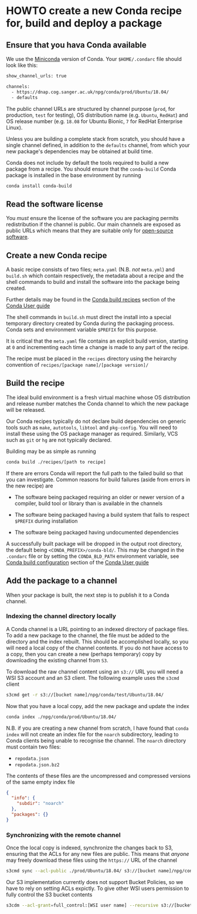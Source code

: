 # HOWTO create a new Conda recipe for, build and deploy a package #


## Ensure that you hava Conda available ##

We use the [Miniconda](https://conda.io/miniconda.html) version of
Conda. Your `$HOME/.condarc` file should look like this:


```bash
show_channel_urls: true

channels:
  - https://dnap.cog.sanger.ac.uk/npg/conda/prod/Ubuntu/18.04/
  - defaults
```

The public channel URLs are structured by channel purpose (`prod`, for
production, `test` for testing), OS distribution name (e.g. `Ubuntu`,
`RedHat`) and OS release number (e.g. `18.08` for Ubuntu Bionic, `7`
for RedHat Enterprise Linux).

Unless you are building a complete stack from scratch, you should have
a single channel defined, in addition to the `defaults` channel, from
which your new package's dependencies may be obtained at build time.

Conda does not include by default the tools required to build a new
package from a recipe. You should ensure that the `conda-build` Conda
package is installed in the base environment by running

```bash
conda install conda-build
```

## Read the software license ##

You *must* ensure the license of the software you are packaging
permits redistribution if the channel is public. Our main channels are
exposed as public URLs which means that they are suitable only for
[open-source software](https://en.wikipedia.org/wiki/Open-source_software).


## Create a new Conda recipe ##

A basic recipe consists of two files; `meta.yaml` (N.B. *not*
`meta.yml`) and `build.sh` which contain respectively, the metadata
about a recipe and the shell commands to build and install the
software into the package being created.

Further details may be found in the
[Conda build recipes](https://conda.io/docs/user-guide/tasks/build-packages/recipe.html)
section of the
[Conda User guide](https://conda.io/docs/user-guide/index.html)

The shell commands in `build.sh` must direct the install into a
special temporary directory created by Conda during the packaging
process. Conda sets and environment variable `$PREFIX` for this
purpose.

It is critical that the `meta.yaml` file contains an explicit build
version, starting at `0` and incrementing each time a change is made
to any part of the recipe.

The recipe must be placed in the `recipes` directory using the
heirarchy convention of `recipes/[package name]/[package version]/`


## Build the recipe ##

The ideal build environment is a fresh virtual machine whose OS
distribution and release number matches the Conda channel to which the
new package will be released.

Our Conda recipes typically do not declare build dependencies on
generic tools such as `make`, `autotools`, `libtool` and
`pkg-config`. You will need to install these using the OS package
manager as required. Similarly, VCS such as `git` or `hg` are not
typically declared.

Building may be as simple as running

```bash
conda build ./recipes/[path to recipe]
```

If there are errors Conda will report the full path to the failed
build so that you can investigate. Common reasons for build failures
(aside from errors in the new recipe) are

* The software being packaged requiring an older or newer version of a
  compiler, build tool or library than is available in the channels

* The software being packaged having a build system that fails to
  respect `$PREFIX` during installation

* The software being packaged having undocumented dependencies

A successfully built package will be dropped in the output root
directory, the default being `<CONDA_PREFIX>/conda-bld/`. This may be
changed in the `.condarc` file or by setting the `CONDA_BLD_PATH`
environment variable, see
[Conda build configuration](https://conda.io/docs/user-guide/configuration/use-condarc.html#specify-conda-build-output-root-directory-root-dir)
section of the
[Conda User guide](https://conda.io/docs/user-guide/index.html)


## Add the package to a channel ##

When your package is built, the next step is to publish it to a Conda
channel.

### Indexing the channel directory locally ###

A Conda channel is a URL pointing to an indexed directory of package
files. To add a new package to the channel, the file must be added to
the directory and the index rebuilt. This should be accomplished
locally, so you will need a local copy of the channel contents. If you
do not have access to a copy, then you can create a new (perhaps
temporary) copy by downloading the existing channel from `S3`.

To download the raw channel content using an `s3://` URL you will need
a WSI S3 account and an S3 client. The following example uses the
`s3cmd` client


```bash
s3cmd get -r s3://[bucket name]/npg/conda/test/Ubuntu/18.04/

```

Now that you have a local copy, add the new package and update the
index

```bash
conda index ./npg/conda/prod/Ubuntu/18.04/
```

N.B. if you are creating a new channel from scratch, I have found that
`conda index` will not create an index file for the `noarch`
subdirectory, leading to Conda clients being unable to recognise the
channel. The `noarch` directory must contain two files:

* `repodata.json`
* `repodata.json.bz2`

The contents of these files are the uncompressed and compressed
versions of the same empty index file

```json
{
  "info": {
    "subdir": "noarch"
  },
  "packages": {}
}
```

### Synchronizing with the remote channel ###

Once the local copy is indexed, synchronize the changes back to S3,
ensuring that the ACLs for any new files are public. This means that
*anyone* may freely download these files using the `https://` URL of
the channel

```bash
s3cmd sync --acl-public ./prod/Ubuntu/18.04/ s3://[bucket name]/npg/conda/prod/Ubuntu/18.04/
```

Our S3 implementation currently does not support Bucket Policies, so
we have to rely on setting ACLs expictly. To give other WSI users
permission to fully control the S3 bucket contents

```bash
s3cdm --acl-grant=full_control:[WSI user name] --recursive s3://[bucket name]/npg/
```
